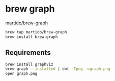# brew graph

[martido/brew-graph](https://github.com/martido/brew-graph)

```bash
brew tap martido/brew-graph
brew install brew-graph
```

## Requirements

```bash
brew install graphviz
brew graph --installed | dot -Tpng -ograph.png
open graph.png
```
